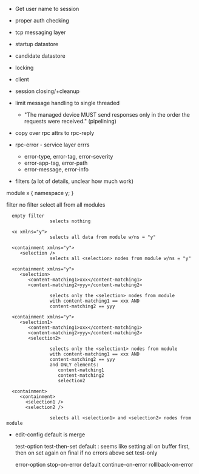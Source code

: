 * Get user name to session
* proper auth checking
* tcp messaging layer
* startup datastore
* candidate datastore
* locking
* client
* session closing/+cleanup
* limit message handling to single threaded
  * "The managed device MUST send responses only in the order the requests were received." (pipelining)

* copy over rpc attrs to rpc-reply
* rpc-error - service layer errrs
  * error-type, error-tag, error-severity
  * error-app-tag, error-path
  * error-message, error-info

* filters (a lot of details, unclear how much work)
   
module x {
      namespace y;
}

   filter
      no filter 
                    select all from all modules

      empty filter 
                    selects nothing

      <x xmlns="y"> 
                    selects all data from module w/ns = "y"

      <containment xmlns="y">
         <selection />     
                    selects all <selection> nodes from module w/ns = "y"

      <containment xmlns="y">
         <selection>
            <content-matching1>xxx</content-matching1>
            <content-matching2>yyy</content-matching2>

                    selects only the <selection> nodes from module
                    with content-matching1 == xxx AND
                    content-matching2 == yyy 

      <containment xmlns="y">
         <selection1>
            <content-matching1>xxx</content-matching1>
            <content-matching2>yyy</content-matching2>
            <selection2>

                    selects only the <selection1> nodes from module
                    with content-matching1 == xxx AND
                    content-matching2 == yyy    
                    and ONLY elements:        
                       content-matching1
                       content-matching2
                       selection2          

      <containment>
         <containment>
           <selection1 />
           <selection2 />           

                    selects all <selection1> and <selection2> nodes from module


* edit-config
    default is merge

    test-option
      test-then-set  default : seems like setting all on buffer first, then on 
                               set again on final if no errors above
      set
      test-only

    error-option
      stop-on-error    default
      continue-on-error
      rolllback-on-error